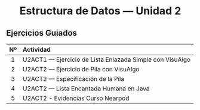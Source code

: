 <h1 align="center">Estructura de Datos — Unidad 2 </h1>

## Ejercicios Guiados

| Nº | Actividad |
|:--:|:-----------|
| 1 | U2ACT1 — Ejercicio de Lista Enlazada Simple con VisuAlgo | |
| 2 | U2ACT2 — Ejercicio de Pila con VisuAlgo | |
| 3 | U2ACT2 — Especificación de la Pila | |
| 4 | U2ACT2 — Lista Encantada Humana en Java |![listaHumana](https://github.com/user-attachments/assets/8e0a910b-4faa-4c9a-82b9-0368132de8e8)|
| 5 | U2ACT2 - Evidencias Curso Nearpod | |


